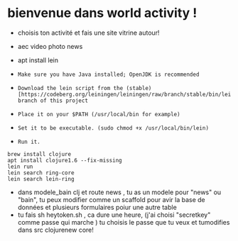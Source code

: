 # bienvenue dans world activity  !
- choisis ton activité et fais une site vitrine autour!
- aec video photo news
- apt install lein

-     Make sure you have Java installed; OpenJDK is recommended
-     Download the lein script from the (stable) [https://codeberg.org/leiningen/leiningen/raw/branch/stable/bin/lein] branch of this project
-     Place it on your $PATH (/usr/local/bin for example)
-     Set it to be executable. (sudo chmod +x /usr/local/bin/lein)
-     Run it.
```
brew install clojure
apt install clojure1.6 --fix-missing
lein run
lein search ring-core
lein search lein-ring
```
- dans modele_bain clj et route news , tu as un modele pour "news" ou "bain", tu peux modifier comme un scaffold pour avir la base de données et plusieurs formulaires poiur une autre table
- tu fais sh heytoken.sh , ca dure une heure, (j'ai choisi "secretkey" comme passe qui marche ) tu choisis le passe que tu veux et tumodifies dans src clojurenew core!

